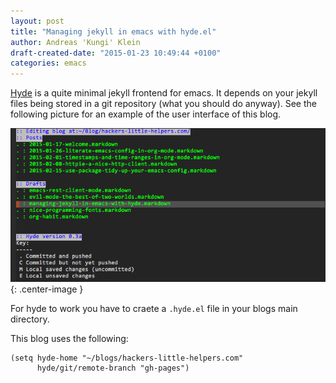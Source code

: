 ```yaml
---
layout: post
title: "Managing jekyll in emacs with hyde.el"
author: Andreas 'Kungi' Klein
draft-created-date: "2015-01-23 10:49:44 +0100"
categories: emacs
---
```

[Hyde][] is a quite minimal jekyll frontend for emacs. It depends on
your jekyll files being stored in a git repository (what you should do
anyway). See the following picture for an example of the user interface
of this blog.

![Hyde user interface](/images/hyde-example.png){: .center-image }

For hyde to work you have to craete a `.hyde.el` file in your blogs
main directory.

This blog uses the following:

~~~
(setq hyde-home "~/blogs/hackers-little-helpers.com"
      hyde/git/remote-branch "gh-pages")
~~~

[Hyde]: https://github.com/nibrahim/Hyde
